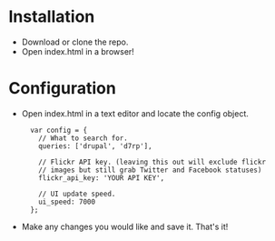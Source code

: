# Installation

* Download or clone the repo.
* Open index.html in a browser!

# Configuration

* Open index.html in a text editor and locate the config object.

        var config = {
          // What to search for.
          queries: ['drupal', 'd7rp'],
  
          // Flickr API key. (leaving this out will exclude flickr 
          // images but still grab Twitter and Facebook statuses)
          flickr_api_key: 'YOUR API KEY',
  
          // UI update speed.
          ui_speed: 7000
        };

* Make any changes you would like and save it.  That's it!
